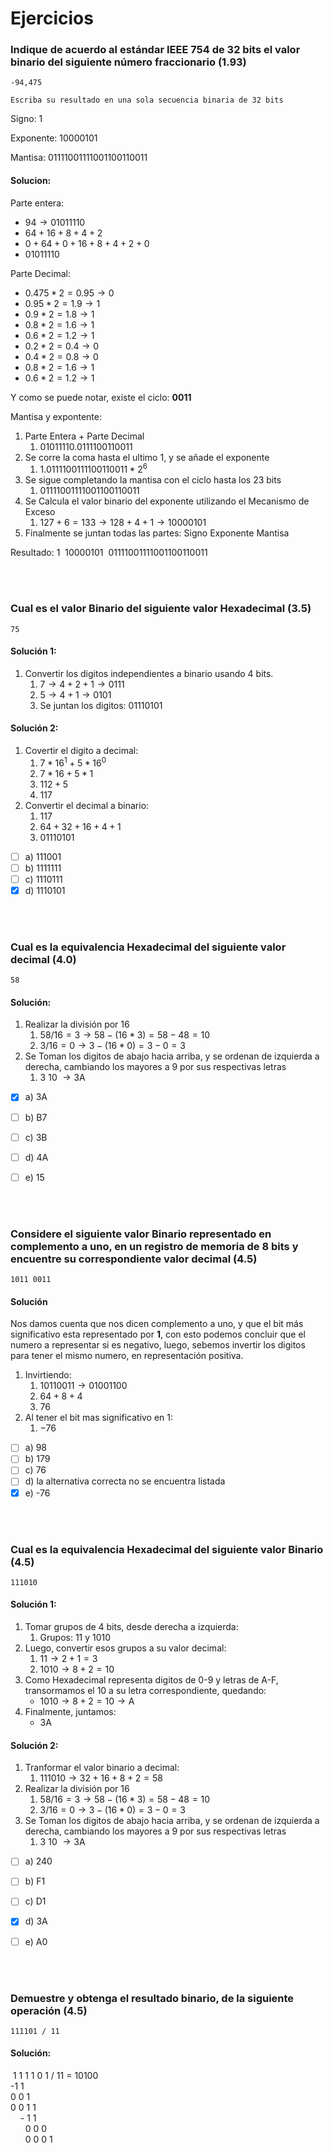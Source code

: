 # Ejercicios

### Indique de acuerdo al estándar IEEE 754 de 32 bits el valor binario del siguiente número fraccionario (1.93)
    -94,475

    Escriba su resultado en una sola secuencia binaria de 32 bits

Signo: 1

Exponente: 10000101

Mantisa: 01111001111001100110011

#### Solucion:

Parte entera:
 - $94 \rightarrow 01011110$
 - $64 + 16 + 8 + 4 + 2$
 - $0 + 64 + 0 + 16 + 8 + 4 + 2 + 0$
 - $0 1 0 1 1 1 1 0$

Parte Decimal:
 - $0.475 * 2 = 0.95 \rightarrow 0$
 - $0.95 * 2 = 1.9 \rightarrow 1$
 - $0.9 * 2 = 1.8 \rightarrow 1$
 - $0.8 * 2 = 1.6 \rightarrow 1$
 - $0.6 * 2 = 1.2 \rightarrow 1$
 - $0.2 * 2 = 0.4 \rightarrow 0$
 - $0.4 * 2 = 0.8 \rightarrow 0$
 - $0.8 * 2 = 1.6 \rightarrow 1$
 - $0.6 * 2 = 1.2 \rightarrow 1$

Y como se puede notar, existe el ciclo: **$0011$**

Mantisa y expontente:
 1. Parte Entera + Parte Decimal
    1. $01011110.0111100110011$
 2. Se corre la coma hasta el ultimo 1, y se añade el exponente
    1. $1.0111100111100110011 * 2^6$
 3. Se sigue completando la mantisa con el ciclo hasta los 23 bits
    1. $01111001111001100110011$
 4. Se Calcula el valor binario del exponente utilizando el Mecanismo de Exceso
    1. $127 + 6 = 133 \rightarrow 128 + 4 + 1 \rightarrow 10000101$
 5. Finalmente se juntan todas las partes: Signo Exponente Mantisa

Resultado: $1$&nbsp; $10000101$&nbsp; $01111001111001100110011$

<br><br>

### Cual es el valor Binario del siguiente valor Hexadecimal (3.5)

    75

#### Solución 1:

 1. Convertir los digitos independientes a binario usando 4 bits.
    1. $7 \rightarrow 4 + 2 + 1 \rightarrow 0111$
    2. $5 \rightarrow 4 + 1 \rightarrow 0101$
    3. Se juntan los digitos: $01110101$

#### Solución 2:
 1. Covertir el digito a decimal:
    1. $7 * 16^1 + 5 * 16^0$
    2. $7 * 16 + 5 * 1$
    3. $112 + 5$
    4. $117$
 2. Convertir el decimal a binario:
    1. $117$
    2. $64 + 32 + 16 + 4 + 1$
    3. $01110101$

  - [ ] a) 111001
  - [ ] b) 1111111
  - [ ] c) 1110111
  - [X] d) 1110101

<br><br>

### Cual es la equivalencia Hexadecimal del siguiente valor decimal (4.0)

    58

#### Solución:

  1. Realizar la división por 16
     1. $58 / 16 = 3  \rightarrow 58 - (16 * 3) = 58 - 48 = 10$
     2. $3 / 16 = 0 \rightarrow 3 - (16 * 0) = 3 - 0 = 3$
  2. Se Toman los digitos de abajo hacia arriba, y se ordenan de izquierda a derecha, cambiando los mayores a 9 por sus respectivas letras
     1. $3$ $10$ $\rightarrow 3\text{A}$

- [X] a) 3A
- [ ] b) B7
- [ ] c) 3B
- [ ] d) 4A
- [ ] e) 15


<br><br>

### Considere el siguiente valor Binario representado en complemento a uno, en un registro de memoria de 8 bits y encuentre su correspondiente valor decimal (4.5)

    1011 0011


#### Solución

Nos damos cuenta que nos dicen complemento a uno, y que el bit más significativo esta representado por **1**, con esto podemos concluir que el numero a representar si es negativo, luego, sebemos invertir los digitos para tener el mismo numero, en representación positiva.

1. Invirtiendo:
   1. $1011 0011 \rightarrow 01001100$
   2. $64 + 8 + 4$
   3. $76$
2. Al tener el bit mas significativo en 1:
   1. $- 76$

- [ ] a) 98
- [ ] b) 179
- [ ] c) 76
- [ ] d) la alternativa correcta no se encuentra listada
- [X] e) -76

<br><br>

### Cual es la equivalencia Hexadecimal del siguiente valor Binario (4.5)

    111010

#### Solución 1:
  1. Tomar grupos de 4 bits, desde derecha a izquierda:
     1. Grupos: $11$ y $1010$
  2. Luego, convertir esos grupos a su valor decimal:
     1. $11 \rightarrow 2 + 1 = 3$
     2. $1010 \rightarrow 8 + 2 = 10$
  3. Como Hexadecimal representa digitos de 0-9 y letras de A-F, transormamos el 10 a su letra correspondiente, quedando:
     - $1010 \rightarrow 8 + 2 = 10 \rightarrow \text{A}$
  4. Finalmente, juntamos: 
     - $3\text{A}$ 

#### Solución 2:

  1. Tranformar el valor binario a decimal:
     1. $111010 \rightarrow 32 + 16 + 8 + 2 = 58$
  2. Realizar la división por 16
     1. $58 / 16 = 3  \rightarrow 58 - (16 * 3) = 58 - 48 = 10$
     2. $3 / 16 = 0 \rightarrow 3 - (16 * 0) = 3 - 0 = 3$
  2. Se Toman los digitos de abajo hacia arriba, y se ordenan de izquierda a derecha, cambiando los mayores a 9 por sus respectivas letras
     1. $3$ $10$ $\rightarrow 3\text{A}$

- [ ] a) 240
- [ ] b) F1
- [ ] c) D1
- [X] d) 3A
- [ ] e) A0


<br><br>

### Demuestre y obtenga el resultado binario, de la siguiente operación (4.5)

    111101 / 11

#### Solución:

&nbsp;1 1 1 1 0 1 / 11 = 10100<br>
-1 1<br>
0 0 1<br>
0 0 1 1<br>
&nbsp; &nbsp; - 1 1<br>
&nbsp; &nbsp; &nbsp; 0 0 0<br>
&nbsp; &nbsp; &nbsp; 0 0 0 1<br>
